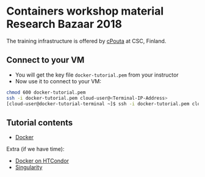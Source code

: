 
# Containers workshop material Research Bazaar 2018

The training infrastructure is offered by [cPouta](https://research.csc.fi/cpouta) at CSC, Finland.

Connect to your VM
--------------------
* You will get the key file ``docker-tutorial.pem`` from your instructor
* Now use it to connect to your VM:
```bash
chmod 600 docker-tutorial.pem 
ssh -i docker-tutorial.pem cloud-user@<Terminal-IP-Address>
[cloud-user@docker-tutorial-terminal ~]$ ssh -i docker-tutorial.pem cloud-user@<your-VM-name>
```
Tutorial contents
------------------
* [Docker](https://github.com/abdulrahmanazab/docker-training-neic/blob/abel-course/docker.md)

Extra (if we have time):
* [Docker on HTCondor](https://github.com/abdulrahmanazab/docker-training-neic/blob/abel-course/docker-htcondor.md)
* [Singularity](https://github.com/abdulrahmanazab/docker-training-neic/blob/abel-course/singularity.md)
